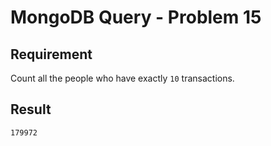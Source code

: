# MongoDB Query - Problem 15

## Requirement

Count all the people who have exactly `10` transactions.

## Result

```result
179972
```
